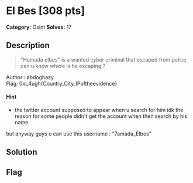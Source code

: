 # El Bes [308 pts]

**Category:** Osint
**Solves:** 17

## Description
>"Hamada elbes" is a wanted cyber  criminal that escaped from police 
can u know where is he escaping ?

Author : abdoghazy<br>
Flag: 0xL4ugh{Country_City_IPoftheevidence}

#### Hint
* the twitter account supposed to appear when u search for him idk the reason for some people didn't get the account when then search by his name 


but anyway guys u can use this username : "7amada_Elbes"

## Solution

## Flag

